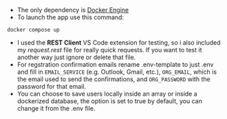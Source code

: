 - The only dependency is [Docker Engine](https://www.docker.com/)
- To launch the app use this command:
```
docker compose up
```
- I used the **REST Client** VS Code extension for testing, so i also included my *request.rest* file for really quick requests. If you want to test it another way just ignore or delete that file.
- For regstration confirmation emails rename .env-template to just .env and fill in ```EMAIL_SERVICE``` (e.g. Outlook, Gmail, etc.), ```ORG_EMAIL```, which is the email used to send the confirmations, and ```ORG_PASSWORD``` with the password for that email.
- You can choose to save users locally inside an array or inside a dockerized database, the option is set to true by default, you can change it from the .env file.
